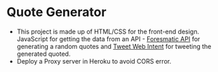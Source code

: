 # Quote Generator

- This project is made up of HTML/CSS for the front-end design. JavaScript for getting the data from an API -  [Foresmatic API](https://forismatic.com/en/api/) for generating a random quotes and [Tweet Web Intent](https://developer.twitter.com/en/docs/twitter-for-websites/tweet-button/guides/web-intent) for tweeting the generated quoted.
- Deploy a Proxy server in Heroku to avoid CORS error.

